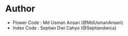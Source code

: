 

# Author
- Flower Code : Md Usman Ansari (@MdUsmanAnsari)
- Index Code : Septian Dwi Cahyo (@Septiandwica)


